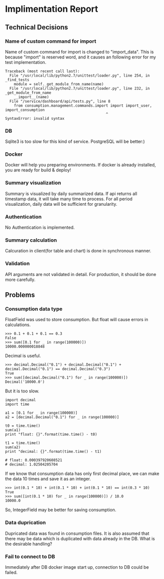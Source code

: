 # Implimentation Report

## Technical Decisions

### Name of custom command for import

Name of custom command for import is changed to "import\_data".
This is because "import" is reserved word, and it causes an following error for my test implementation.

```
Traceback (most recent call last):
  File "/usr/local/lib/python2.7/unittest/loader.py", line 254, in _find_tests
    module = self._get_module_from_name(name)
  File "/usr/local/lib/python2.7/unittest/loader.py", line 232, in _get_module_from_name
    __import__(name)
  File "/service/dashboard/api/tests.py", line 8
    from consumption.management.commands.import import import_user, import_consumption
                                              ^
SyntaxError: invalid syntax
```


### DB

Sqlite3 is too slow for this kind of service.
PostgreSQL will be better:)


### Docker

Docker will help you preparing environments.
If docker is already installed, you are ready for build & deploy!


### Summary visualization

Summary is visualized by daily summarized data.
If api returns all timestamp data, it will take many time to process.
For all period visualization, daily data will be sufficient for granularity.


### Authentication

No Authentication is implemented.


### Summary calculation

Calcuration in client(for table and chart) is done in synchronous manner.


### Validation

API arguments are not validated in detail.
For production, it should be done more carefully.


## Problems

### Consumption data type

FloatField was used to store consumption. But float will cause errors in calculations.
```
>>> 0.1 + 0.1 + 0.1 == 0.3
False
>>> sum([0.1 for _ in range(100000)])
10000.000000018848
```

Decimal is useful.
```
>>> decimal.Decimal("0.1") + decimal.Decimal("0.1") + decimal.Decimal("0.1") == decimal.Decimal("0.3")
True
>>> sum([decimal.Decimal("0.1") for _ in range(100000)])
Decimal('10000.0')
```

But it is too slow.
```
import decimal
import time

a1 = [0.1 for _ in range(100000)]
a2 = [decimal.Decimal("0.1") for _ in range(100000)]

t0 = time.time()
sum(a1)
print "float: {}".format(time.time() - t0)

t1 = time.time()
sum(a2)
print "decimal: {}".format(time.time() - t1)

# float: 0.000397920608521
# decimal: 1.02504205704
```

If we know that consumption data has only first decimal place, we can make the data 10 times and save it as an integer.
```
>>> int(0.1 * 10) + int(0.1 * 10) + int(0.1 * 10) == int(0.3 * 10)
True
>>> sum([int(0.1 * 10) for _ in range(100000)]) / 10.0
10000.0
```

So, IntegerField may be better for saving consumption.


### Data duprication

Dupricated data was found in consumption files.
It is also assumed that there may be data which is duplicated with data already in the DB.
What is the desirable handling?


### Fail to connect to DB

Immediately after DB docker image start up, connection to DB could be failed.

